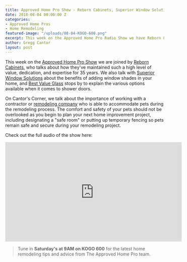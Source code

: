 ```yaml
---
title: Approved Home Pro Show - Reborn Cabinets, Superior Window Solutions, and Best Value Glass
date: 2018-08-04 00:00:00 Z
categories:
- Approved Home Pros
- Home Remodeling
featured-image: "/uploads/08-04-KOGO-600.png"
excerpt: This week on the Approved Home Pro Radio Show we have Reborn Cabinets, Superior Window Solutions, and Best Value Glass.
author: Gregg Cantor
layout: post
---
```


This week on the [Approved Home Pro Show](https://www.sandiegoapprovedhomepros.com/blog/approved-home-pros-radio-show-reborn-cabinets-best-value-glass-superior-window-solutions/) we are joined by [Reborn Cabinets](https://www.reborncabinets.com/), who talks about how they've maintained such a high level of value, dedication, and expertise for 35 years. We also talk with [Superior Window Solutions](https://www.superiorwindowsolutions.com/) about the benefits of adding window shades in your home, and [Best Value Glass](https://www.bvglass.com/) stops by to explain the various options available when it comes to shower doors.

On Cantor's Corner, we talk about the importance of working with a contractor or [remodeling company](/san-diego-home-remodel-services) who is able to accommodate pets during the remodeling process. The comfort and safety of your pets should not be overlooked as you begin to plan your next home improvement project, including designating a "safe room" or putting up temporary fencing so pets remain safe and secure during your remodeling project.

Check out the full audio of the show here:

<div class="flex-video">
  <iframe width="560" height="315" src="https://www.youtube.com/embed/Eqf8rL3_bRU?rel=0&amp;showinfo=0" frameborder="0" allow="autoplay; encrypted-media" allowfullscreen></iframe>
</div>

> Tune in **Saturday's at 9AM on KOGO 600** for the latest home remodeling tips and advice from The Approved Home Pro team.
